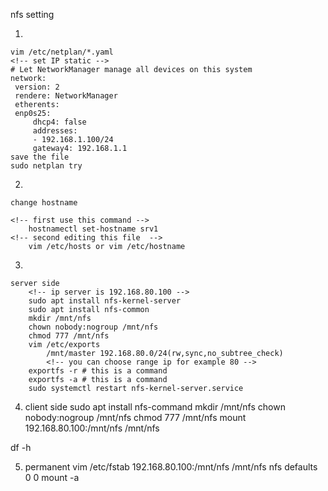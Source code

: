 nfs setting

1.

    vim /etc/netplan/*.yaml
    <!-- set IP static -->
    # Let NetworkManager manage all devices on this system
    network:
     version: 2
     rendere: NetworkManager
     etherents:
     enp0s25:
         dhcp4: false 
         addresses:
         - 192.168.1.100/24
         gateway4: 192.168.1.1
    save the file
    sudo netplan try

2.

    change hostname

    <!-- first use this command -->
        hostnamectl set-hostname srv1
    <!-- second editing this file  -->
        vim /etc/hosts or vim /etc/hostname

3.

    server side
        <!-- ip server is 192.168.80.100 -->
        sudo apt install nfs-kernel-server
        sudo apt install nfs-common
        mkdir /mnt/nfs
        chown nobody:nogroup /mnt/nfs
        chmod 777 /mnt/nfs
        vim /etc/exports
            /mnt/master 192.168.80.0/24(rw,sync,no_subtree_check)
            <!-- you can choose range ip for example 80 -->
        exportfs -r # this is a command
        exportfs -a # this is a command
        sudo systemctl restart nfs-kernel-server.service

4.
    client side
        sudo apt install nfs-command
        mkdir /mnt/nfs
        chown nobody:nogroup /mnt/nfs
        chmod 777 /mnt/nfs
        mount 192.168.80.100:/mnt/nfs /mnt/nfs

df -h

5.
    permanent 
        vim /etc/fstab
            192.168.80.100:/mnt/nfs /mnt/nfs nfs defaults 0 0
        mount -a
